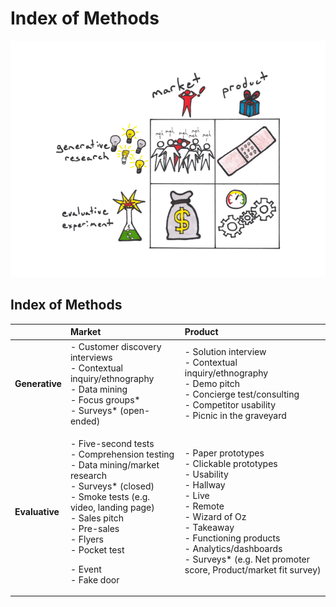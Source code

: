 # Index of Methods

![](../.gitbook/assets/illustration-lean-startup-2x2.png)

## Index of Methods

<table>
  <thead>
    <tr>
      <th style="text-align:left"></th>
      <th style="text-align:left"><b>Market</b>
      </th>
      <th style="text-align:left"><b>Product</b>
      </th>
    </tr>
  </thead>
  <tbody>
    <tr>
      <td style="text-align:left"><b>Generative</b>
      </td>
      <td style="text-align:left">- Customer discovery interviews
        <br />- Contextual inquiry/ethnography
        <br />- Data mining
        <br />- Focus groups*
        <br />- Surveys* (open-ended)</td>
      <td style="text-align:left">- Solution interview
        <br />- Contextual inquiry/ethnography
        <br />- Demo pitch
        <br />- Concierge test/consulting
        <br />- Competitor usability
        <br />- Picnic in the graveyard</td>
    </tr>
    <tr>
      <td style="text-align:left"><b>Evaluative</b>
      </td>
      <td style="text-align:left">
        <p>- Five-second tests
          <br />- Comprehension testing
          <br />- Data mining/market research
          <br />- Surveys* (closed)
          <br />- Smoke tests (e.g. video, landing page)
          <br />- Sales pitch
          <br />- Pre-sales
          <br />- Flyers
          <br />- Pocket test</p>
        <p>- Event
          <br />- Fake door</p>
      </td>
      <td style="text-align:left">- Paper prototypes
        <br />- Clickable prototypes
        <br />- Usability
        <br />- Hallway
        <br />- Live
        <br />- Remote
        <br />- Wizard of Oz
        <br />- Takeaway
        <br />- Functioning products
        <br />- Analytics/dashboards
        <br />- Surveys* (e.g. Net promoter score, Product/market fit survey)</td>
    </tr>
  </tbody>
</table>